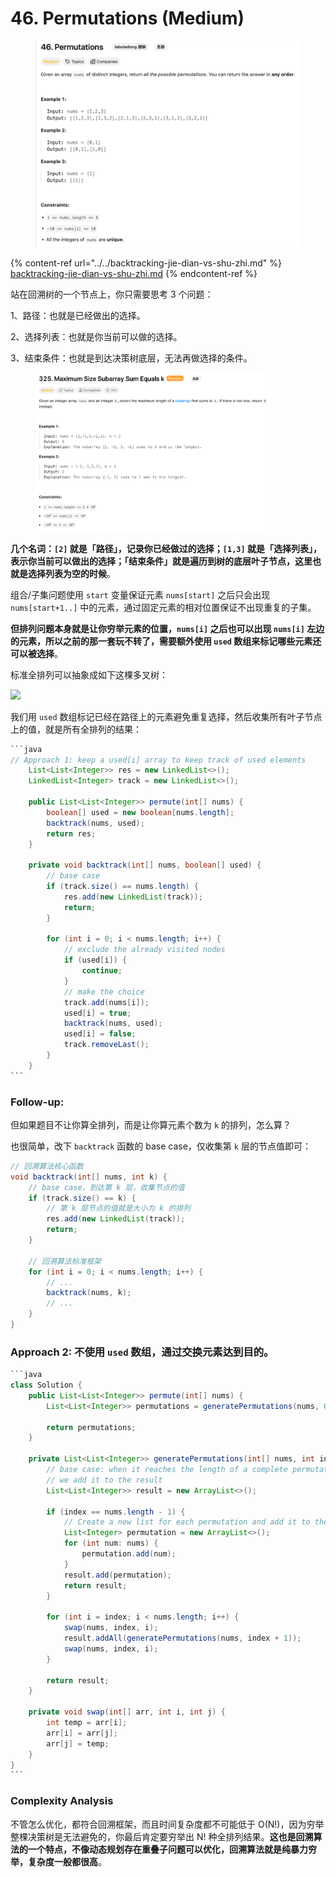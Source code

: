 # 46. Permutations (Medium)

<figure><img src="../../../.gitbook/assets/image (5) (1) (1) (1).png" alt=""><figcaption></figcaption></figure>

{% content-ref url="../../backtracking-jie-dian-vs-shu-zhi.md" %}
[backtracking-jie-dian-vs-shu-zhi.md](../../backtracking-jie-dian-vs-shu-zhi.md)
{% endcontent-ref %}

站在回溯树的一个节点上，你只需要思考 3 个问题：

1、路径：也就是已经做出的选择。

2、选择列表：也就是你当前可以做的选择。

3、结束条件：也就是到达决策树底层，无法再做选择的条件。

<figure><img src="../../../.gitbook/assets/image (6) (1) (1) (1).png" alt="" width="375"><figcaption></figcaption></figure>

**几个名词：`[2]` 就是「路径」，记录你已经做过的选择；`[1,3]` 就是「选择列表」，表示你当前可以做出的选择；「结束条件」就是遍历到树的底层叶子节点，这里也就是选择列表为空的时候**。

组合/子集问题使用 `start` 变量保证元素 `nums[start]` 之后只会出现 `nums[start+1..]` 中的元素，通过固定元素的相对位置保证不出现重复的子集。

**但排列问题本身就是让你穷举元素的位置，`nums[i]` 之后也可以出现 `nums[i]` 左边的元素，所以之前的那一套玩不转了，需要额外使用 `used` 数组来标记哪些元素还可以被选择**。

标准全排列可以抽象成如下这棵多叉树：

![](https://labuladong.github.io/algo/images/%E6%8E%92%E5%88%97%E7%BB%84%E5%90%88/7.jpeg)

我们用 `used` 数组标记已经在路径上的元素避免重复选择，然后收集所有叶子节点上的值，就是所有全排列的结果：

````java
```java
// Approach 1: keep a used[i] array to keep track of used elements
    List<List<Integer>> res = new LinkedList<>();
    LinkedList<Integer> track = new LinkedList<>();

    public List<List<Integer>> permute(int[] nums) {
        boolean[] used = new boolean[nums.length];
        backtrack(nums, used);
        return res;
    }

    private void backtrack(int[] nums, boolean[] used) {
        // base case
        if (track.size() == nums.length) {
            res.add(new LinkedList(track));
            return;
        }

        for (int i = 0; i < nums.length; i++) {
            // exclude the already visited nodes
            if (used[i]) {
                continue;
            }
            // make the choice
            track.add(nums[i]);
            used[i] = true;
            backtrack(nums, used);
            used[i] = false;
            track.removeLast();
        }
    }
```
````

### Follow-up:

但如果题目不让你算全排列，而是让你算元素个数为 `k` 的排列，怎么算？

也很简单，改下 `backtrack` 函数的 base case，仅收集第 `k` 层的节点值即可：

```java
// 回溯算法核心函数
void backtrack(int[] nums, int k) {
    // base case，到达第 k 层，收集节点的值
    if (track.size() == k) {
        // 第 k 层节点的值就是大小为 k 的排列
        res.add(new LinkedList(track));
        return;
    }

    // 回溯算法标准框架
    for (int i = 0; i < nums.length; i++) {
        // ...
        backtrack(nums, k);
        // ...
    }
}
```

### Approach 2: 不使用 `used` 数组，通过交换元素达到目的。

````java
```java
class Solution {
    public List<List<Integer>> permute(int[] nums) {
        List<List<Integer>> permutations = generatePermutations(nums, 0);

        return permutations;
    }

    private List<List<Integer>> generatePermutations(int[] nums, int index) {
        // base case: when it reaches the length of a complete permutation,
        // we add it to the result
        List<List<Integer>> result = new ArrayList<>();

        if (index == nums.length - 1) {
            // Create a new list for each permutation and add it to the result
            List<Integer> permutation = new ArrayList<>();
            for (int num: nums) {
                permutation.add(num);
            }
            result.add(permutation);
            return result;
        }

        for (int i = index; i < nums.length; i++) {
            swap(nums, index, i);
            result.addAll(generatePermutations(nums, index + 1));
            swap(nums, index, i);
        }

        return result;
    }

    private void swap(int[] arr, int i, int j) {
        int temp = arr[i];
        arr[i] = arr[j];
        arr[j] = temp;
    }
}
```
````

### Complexity Analysis

不管怎么优化，都符合回溯框架，而且时间复杂度都不可能低于 O(N!)，因为穷举整棵决策树是无法避免的，你最后肯定要穷举出 N! 种全排列结果。**这也是回溯算法的一个特点，不像动态规划存在重叠子问题可以优化，回溯算法就是纯暴力穷举，复杂度一般都很高**。
